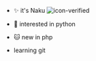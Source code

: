 - ✨ it's Naku ![icon-verified](https://img.icons8.com/material-rounded/20/7950F2/approval.png)
- 💫 interested in python
- 🐱 new in php

- learning git
